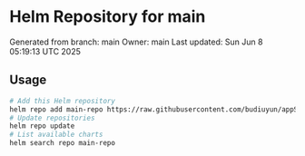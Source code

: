 # Helm Repository for main
Generated from branch: main
Owner: main
Last updated: Sun Jun  8 05:19:13 UTC 2025

## Usage
```bash
# Add this Helm repository
helm repo add main-repo https://raw.githubusercontent.com/budiuyun/appStore/helm-main/
# Update repositories
helm repo update
# List available charts
helm search repo main-repo
```
